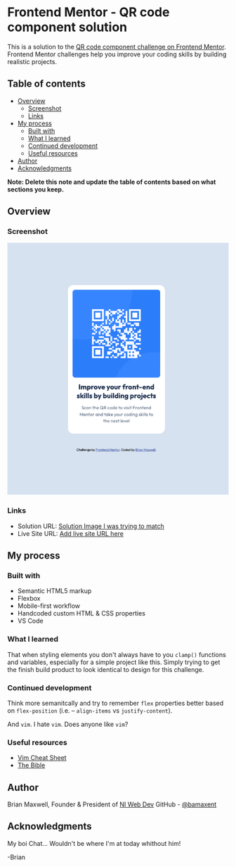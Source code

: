 # Frontend Mentor - QR code component solution

This is a solution to the [QR code component challenge on Frontend Mentor](https://www.frontendmentor.io/challenges/qr-code-component-iux_sIO_H). Frontend Mentor challenges help you improve your coding skills by building realistic projects.

## Table of contents

- [Overview](#overview)
  - [Screenshot](#screenshot)
  - [Links](#links)
- [My process](#my-process)
  - [Built with](#built-with)
  - [What I learned](#what-i-learned)
  - [Continued development](#continued-development)
  - [Useful resources](#useful-resources)
- [Author](#author)
- [Acknowledgments](#acknowledgments)

**Note: Delete this note and update the table of contents based on what sections you keep.**

## Overview

### Screenshot

![](../qr-code-component-main/images/finished-build-by-bam.png)

### Links

- Solution URL: [Solution Image I was trying to match](../qr-code-component-main/images/desktop-design.jpg)
- Live Site URL: [Add live site URL here](https://bamaxent.github.io/portfolio/qr-code-component-main/)

## My process

### Built with

- Semantic HTML5 markup
- Flexbox
- Mobile-first workflow
- Handcoded custom HTML & CSS properties
- VS Code

### What I learned

That when styling elements you don't always have to you `clamp()` functions and variables, especially for a simple project like this. Simply trying to get the finish build product to look identical to design for this challenge.

### Continued development

Think more semanitcally and try to remember `flex` properties better based on `flex-position` (i.e. – `align-items` vs `justify-content`).

And `vim`. I hate `vim`. Does anyone like `vim`?

### Useful resources

- [Vim Cheat Sheet](https://vim.rtorr.com/)
- [The Bible](https://developer.mozilla.org/en-US/)

## Author

Brian Maxwell, Founder &amp; President of
[NI Web Dev](https://niwebdev.com)
GitHub - [@bamaxent](https://www.frontendmentor.io/profile/yourusername)

## Acknowledgments

My boi Chat... Wouldn't be where I'm at today whithout him!

-Brian

<!-- <NI> -->
